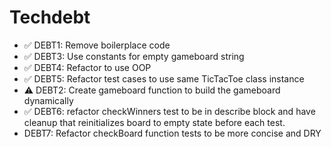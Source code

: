 # Techdebt

- ✅ DEBT1: Remove boilerplace code
- ✅ DEBT3: Use constants for empty gameboard string
- ✅ DEBT4: Refactor to use OOP
- ✅ DEBT5: Refactor test cases to use same TicTacToe class instance
- ⚠ DEBT2: Create gameboard function to build the gameboard dynamically
- ✅ DEBT6: refactor checkWinners test to be in describe block and have cleanup that reinitializes board to empty state before each test.
- DEBT7: Refactor checkBoard function tests to be more concise and DRY
